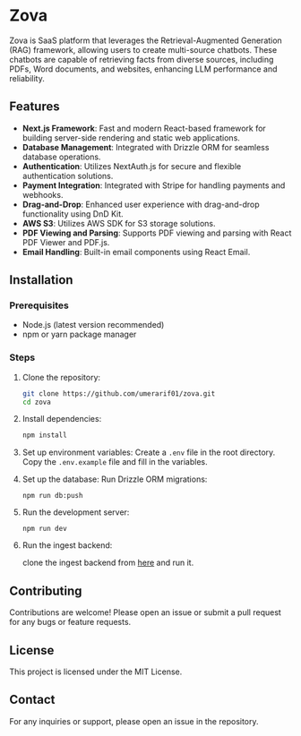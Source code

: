 # Zova

Zova is SaaS platform that leverages the Retrieval-Augmented Generation (RAG) framework, allowing users to create multi-source chatbots. These chatbots are capable of retrieving facts from diverse sources, including PDFs, Word documents, and websites, enhancing LLM performance and reliability.

## Features

- **Next.js Framework**: Fast and modern React-based framework for building server-side rendering and static web applications.
- **Database Management**: Integrated with Drizzle ORM for seamless database operations.
- **Authentication**: Utilizes NextAuth.js for secure and flexible authentication solutions.
- **Payment Integration**: Integrated with Stripe for handling payments and webhooks.
- **Drag-and-Drop**: Enhanced user experience with drag-and-drop functionality using DnD Kit.
- **AWS S3**: Utilizes AWS SDK for S3 storage solutions.
- **PDF Viewing and Parsing**: Supports PDF viewing and parsing with React PDF Viewer and PDF.js.
- **Email Handling**: Built-in email components using React Email.

## Installation

### Prerequisites

- Node.js (latest version recommended)
- npm or yarn package manager

### Steps

1. Clone the repository:

   ```bash
   git clone https://github.com/umerarif01/zova.git
   cd zova
   ```

2. Install dependencies:

   ```bash
   npm install
   ```

3. Set up environment variables:
   Create a `.env` file in the root directory. Copy the `.env.example` file and fill in the variables.

4. Set up the database:
   Run Drizzle ORM migrations:

   ```
   npm run db:push
   ```

5. Run the development server:

   ```
   npm run dev
   ```

6. Run the ingest backend:

   clone the ingest backend from [here](https://github.com/umerarif01/zova-backend) and run it.

## Contributing

Contributions are welcome! Please open an issue or submit a pull request for any bugs or feature requests.

## License

This project is licensed under the MIT License.

## Contact

For any inquiries or support, please open an issue in the repository.
